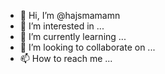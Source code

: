 - 👋 Hi, I’m @hajsmamamn
- 👀 I’m interested in ...
- 🌱 I’m currently learning ...
- 💞️ I’m looking to collaborate on ...
- 📫 How to reach me ...

<!---
hajsmamamn/hajsmamamn is a ✨ special ✨ repository because its `README.md` (this file) appears on your GitHub profile.
You can click the Preview link to take a look at your changes.
--->
